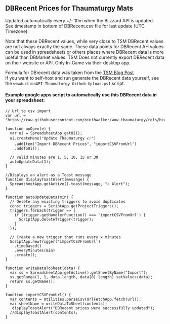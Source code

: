 ## DBRecent Prices for Thaumaturgy Mats
Updated automatically every +/- 10m when the Blizzard API is updated.  
See timestamp in bottom of DBRecent.csv file for last update (UTC Timezone).

Note that these DBRecent values, while very close to TSM DBRecent values are not always exactly the same. These data points for DBRecent AH values can be used in spreadsheets or others places where DBRecent data is more useful than DBMarket values.
TSM Does not currently export DBRecent data on their website or API. Only In-Game via their desktop app.  

Formula for DBrecent data was taken from the [TSM Blog Post](https://support.tradeskillmaster.com/tsm-addon-documentation/auctiondb-market-value)  
If you want to self-host and run generate the DBRecent data yourself, see the `wowAuctionAPI-Thaumaturgy-Github-Upload.ps1` script.

#### Example google apps script to automatically use this DBRecent data in your spreadsheet:  

```
// Url to csv import
var url = "https://raw.githubusercontent.com/ninthwalker/wow_thaumaturgy/refs/heads/main/DBRecent.csv"

function onOpen(e) {
  var ui = SpreadsheetApp.getUi();
  ui.createMenu("Update Thaumaturgy 👉️")
    .addItem("Import DBRecent Prices", "importCSVFromUrl")
    .addToUi();

  // valid minutes are 1, 5, 10, 15 or 30
  autoUpdateData(1);
}

//Displays an alert as a Toast message
function displayToastAlert(message) {
  SpreadsheetApp.getActive().toast(message, "⚠️ Alert"); 
}

function autoUpdateData(min) {
  // Delete any existing triggers to avoid duplicates
  const triggers = ScriptApp.getProjectTriggers();
  triggers.forEach(trigger => {
    if (trigger.getHandlerFunction() === 'importCSVFromUrl') {
      ScriptApp.deleteTrigger(trigger);
    }
  });

  // Create a new trigger that runs every x minutes
  ScriptApp.newTrigger('importCSVFromUrl')
    .timeBased()
    .everyMinutes(min)
    .create();
}

function writeDataToSheet(data) {
  var ss = SpreadsheetApp.getActive().getSheetByName("Import");
  ss.getRange(1, 1, data.length, data[0].length).setValues(data);
  return ss.getName();
}

function importCSVFromUrl() {
  var contents = Utilities.parseCsv(UrlFetchApp.fetch(url));
  var sheetName = writeDataToSheet(contents);
   displayToastAlert("DBRecent prices were successfully updated");
  //displayToastAlert(contents);
}
```
